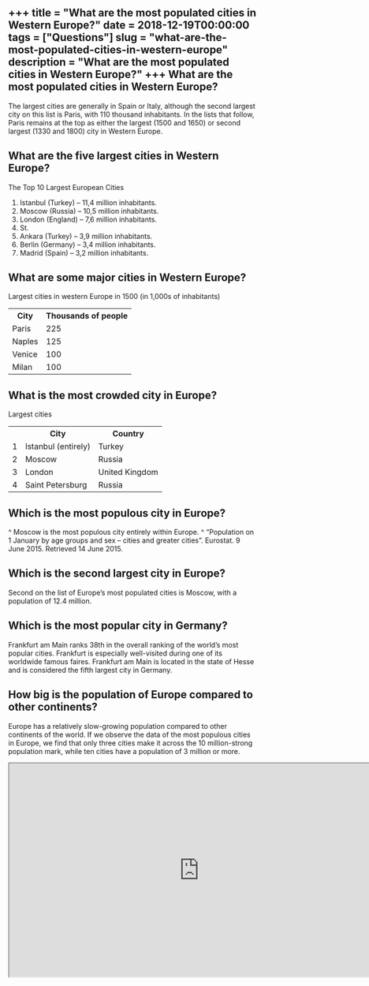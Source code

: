 +++
title = "What are the most populated cities in Western Europe?"
date = 2018-12-19T00:00:00
tags = ["Questions"]
slug = "what-are-the-most-populated-cities-in-western-europe"
description = "What are the most populated cities in Western Europe?"
+++
What are the most populated cities in Western Europe?
-----------------------------------------------------

The largest cities are generally in Spain or Italy, although the second largest city on this list is Paris, with 110 thousand inhabitants. In the lists that follow, Paris remains at the top as either the largest (1500 and 1650) or second largest (1330 and 1800) city in Western Europe.

What are the five largest cities in Western Europe?
---------------------------------------------------

The Top 10 Largest European Cities

1. Istanbul (Turkey) – 11,4 million inhabitants.
2. Moscow (Russia) – 10,5 million inhabitants.
3. London (England) – 7,6 million inhabitants.
4. St.
5. Ankara (Turkey) – 3,9 million inhabitants.
6. Berlin (Germany) – 3,4 million inhabitants.
7. Madrid (Spain) – 3,2 million inhabitants.

What are some major cities in Western Europe?
---------------------------------------------

Largest cities in western Europe in 1500 (in 1,000s of inhabitants)

<table><tr><th>City</th><th>Thousands of people</th></tr><tr><td>Paris</td><td>225</td></tr><tr><td>Naples</td><td>125</td></tr><tr><td>Venice</td><td>100</td></tr><tr><td>Milan</td><td>100</td></tr></table>

What is the most crowded city in Europe?
----------------------------------------

Largest cities

<table><tr><th></th><th>City</th><th>Country</th></tr><tr><td>1</td><td>Istanbul (entirely)</td><td>Turkey</td></tr><tr><td>2</td><td>Moscow</td><td>Russia</td></tr><tr><td>3</td><td>London</td><td>United Kingdom</td></tr><tr><td>4</td><td>Saint Petersburg</td><td>Russia</td></tr></table>

Which is the most populous city in Europe?
------------------------------------------

^ Moscow is the most populous city entirely within Europe. ^ “Population on 1 January by age groups and sex – cities and greater cities”. Eurostat. 9 June 2015. Retrieved 14 June 2015.

Which is the second largest city in Europe?
-------------------------------------------

Second on the list of Europe’s most populated cities is Moscow, with a population of 12.4 million.

Which is the most popular city in Germany?
------------------------------------------

Frankfurt am Main ranks 38th in the overall ranking of the world’s most popular cities. Frankfurt is especially well-visited during one of its worldwide famous faires. Frankfurt am Main is located in the state of Hesse and is considered the fifth largest city in Germany.

How big is the population of Europe compared to other continents?
-----------------------------------------------------------------

Europe has a relatively slow-growing population compared to other continents of the world. If we observe the data of the most populous cities in Europe, we find that only three cities make it across the 10 million-strong population mark, while ten cities have a population of 3 million or more.

<iframe allow="accelerometer; autoplay; clipboard-write; encrypted-media; gyroscope; picture-in-picture" allowfullscreen="" class="__youtube_prefs__  epyt-is-override  no-lazyload" data-no-lazy="1" data-origheight="433" data-origwidth="770" data-skipgform_ajax_framebjll="" height="433" id="_ytid_54108" loading="lazy" src="https://www.youtube.com/embed/_7jCioztj_c?enablejsapi=1&autoplay=0&cc_load_policy=0&cc_lang_pref=&iv_load_policy=1&loop=0&modestbranding=0&rel=1&fs=1&playsinline=0&autohide=2&theme=dark&color=red&controls=1&" title="YouTube player" width="770"></iframe>